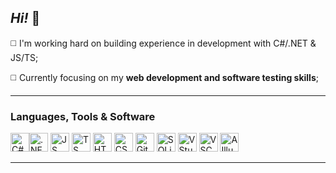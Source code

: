 ## *Hi!* :wave:


:white_medium_square: I'm working hard on building experience in development with C#/.NET & JS/TS;

:white_medium_square: Currently focusing on my **web development and software testing skills**;

---

### Languages, Tools & Software

<img src="https://cdn.worldvectorlogo.com/logos/c--4.svg" alt="C# Logo" width="30" height="30"/><img src="https://cdn.worldvectorlogo.com/logos/dot-net-core-7.svg" alt=".NET Logo" width="30" height="30"/> 
<img src="https://cdn.worldvectorlogo.com/logos/logo-javascript.svg" alt="JS Logo" width="30" height="30"/> 
<img src="https://cdn.worldvectorlogo.com/logos/typescript.svg" alt="TS Logo" width="30" height="30"/> 
<img src="https://cdn.worldvectorlogo.com/logos/html-1.svg" alt="HTML Logo" width="30" height="30"/> 
<img src="https://cdn.worldvectorlogo.com/logos/css-3.svg" alt="CSS Logo" width="30" height="30"/> 
<img src="https://cdn.worldvectorlogo.com/logos/git-icon.svg" alt="Git Logo" width="30" height="30"/> 
<img src="https://upload.wikimedia.org/wikipedia/commons/thumb/9/97/Sqlite-square-icon.svg/2048px-Sqlite-square-icon.svg.png" alt="SQLite Logo" width="30" height="30"/>
<img src="https://cdn.worldvectorlogo.com/logos/visual-studio-2013.svg" alt="VStudio Logo" width="30" height="30"/> 
<img src="https://cdn.worldvectorlogo.com/logos/visual-studio-code-1.svg" alt="VSCode Logo" width="30" height="30"/> 
<img src="https://cdn.worldvectorlogo.com/logos/adobe-illustrator-cc-icon.svg" alt="AIllustrator Logo" width="30" height="30"/> 

---



<!--
**TomsBazbauers/TomsBazbauers** is a ✨ _special_ ✨ repository because its `README.md` (this file) appears on your GitHub profile.

Here are some ideas to get you started:

- 🔭 I’m currently working on ...
- 🌱 I’m currently learning ...
- 👯 I’m looking to collaborate on ...
- 🤔 I’m looking for help with ...
- 💬 Ask me about ...
- 📫 How to reach me: ...
- 😄 Pronouns: ...
- ⚡ Fun fact: ...
-->
